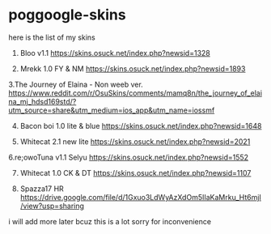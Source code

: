 # poggoogle-skins
here is the list of my skins

1. Bloo v1.1
https://skins.osuck.net/index.php?newsid=1328

2. Mrekk 1.0 FY & NM
https://skins.osuck.net/index.php?newsid=1893

3.The Journey of Elaina - Non weeb ver.
https://www.reddit.com/r/OsuSkins/comments/mamq8n/the_journey_of_elaina_mj_hdsd169std/?utm_source=share&utm_medium=ios_app&utm_name=iossmf

4. Bacon boi 1.0 lite & blue
https://skins.osuck.net/index.php?newsid=1648

5. Whitecat 2.1 new lite
https://skins.osuck.net/index.php?newsid=2021

6.re;owoTuna v1.1 Selyu
https://skins.osuck.net/index.php?newsid=1552

7. Whitecat 1.0 CK & DT
https://skins.osuck.net/index.php?newsid=1107

8. Spazza17 HR
https://drive.google.com/file/d/1Gxuo3LdWyAzXdOm5IIaKaMrku_Ht6mjI/view?usp=sharing

i will add more later bcuz this is a lot
sorry for inconvenience
